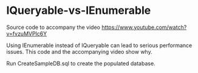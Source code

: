 # IQueryable-vs-IEnumerable
Source code to accompany the video https://www.youtube.com/watch?v=fvzuMVPlc6Y

Using IEnumerable<T> instead of IQueryable<T> can lead to serious performance issues. This code and the accompanying video show why.

Run CreateSampleDB.sql to create the populated database.
